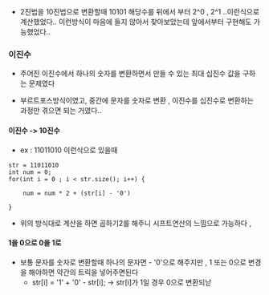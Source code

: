 - 2진법을 10진법으로 변환할때 10101 해당수를 뒤에서 부터 2^0 , 2^1 ..이런식으로 계산했었다.. 이런방식이 마음에 들지 않아서 찾아보았는데 앞에서부터 구현해도 가능했었다.. 



### 이진수

-  주어진 이진수에서  하나의 숫자를 변환하면서 만들 수 있는 최대 십진수 값을 구하는 문제였다 

- 부르트포스방식이였고, 중간에 문자를 숫자로 변환 , 이진수를 십진수로 변환하는 과정만 겪으면 되는 거였다..


#### 이진수 -> 10진수 

- ex : 11011010 이런식으로 있을때 

````
str = 11011010
int num = 0;
for(int i = 0 ; i < str.size(); i++) {
	
    num = num * 2 + (str[i] - '0')
    
}	
````

- 위의 방식대로 계산을 하면 곱하기2를 해주니 시프트연산의 느낌으로 가능하다 , 



#### 1을 0으로 0을 1로 

- 보통 문자를 숫자로 변환할때 하나의 문자면 - '0'으로 해주지만 , 1 또는 0으로 변경을 해야하면 약간의 트릭을 넣어주면된다
	-  str[i] = '1' + '0' - str[i];      ->  str[i]가 1일 경우 0으로 변환되낟 